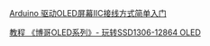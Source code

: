  [Arduino 驱动OLED屏幕IIC接线方式简单入门](http://blog.csdn.net/ling3ye/article/details/53028069)
 
 [教程 《博哥OLED系列》- 玩转SSD1306-12864 OLED](http://www.arduino.cn/thread-49674-1-1.html)
